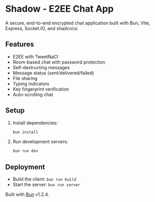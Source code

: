 # Shadow - E2EE Chat App

A secure, end-to-end encrypted chat application built with Bun, Vite, Express, Socket.IO, and shadcn/ui.

## Features

- E2EE with TweetNaCl
- Room-based chat with password protection
- Self-destructing messages
- Message status (sent/delivered/failed)
- File sharing
- Typing indicators
- Key fingerprint verification
- Auto-scrolling chat

## Setup

1. Install dependencies:
   ```bash
   bun install
   ```
2. Run development servers:
   ```bash
   bun run dev
   ```

## Deployment

- Build the client: `bun run build`
- Start the server: `bun run server`

Built with [Bun](https://bun.sh) v1.2.4.
